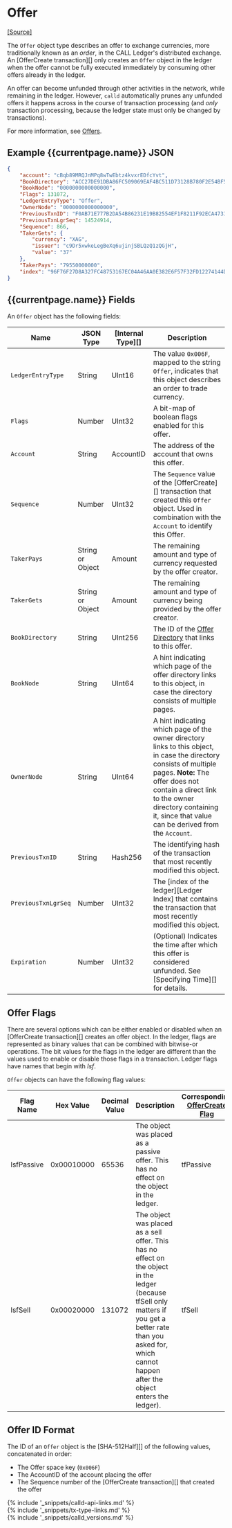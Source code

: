 # Offer
[[Source]<br>](https://github.com/callchain/call-lib/blob/5d2d88209f1732a0f8d592012094e345cbe3e675/src/call/protocol/impl/LedgerFormats.cpp#L57 "Source")

The `Offer` object type describes an offer to exchange currencies, more traditionally known as an _order_, in the CALL Ledger's distributed exchange. An [OfferCreate transaction][] only creates an `Offer` object in the ledger when the offer cannot be fully executed immediately by consuming other offers already in the ledger.

An offer can become unfunded through other activities in the network, while remaining in the ledger. However, `calld` automatically prunes any unfunded offers it happens across in the course of transaction processing (and _only_ transaction processing, because the ledger state must only be changed by transactions).

For more information, see [Offers](offers.html).

## Example {{currentpage.name}} JSON

```json
{
    "account": "cBqb89MRQJnMPq8wTwEbtz4kvxrEDfcYvt",
    "BookDirectory": "ACC27DE91DBA86FC509069EAF4BC511D73128B780F2E54BF5E07A369E2446000",
    "BookNode": "0000000000000000",
    "Flags": 131072,
    "LedgerEntryType": "Offer",
    "OwnerNode": "0000000000000000",
    "PreviousTxnID": "F0AB71E777B2DA54B86231E19B82554EF1F8211F92ECA473121C655BFC5329BF",
    "PreviousTxnLgrSeq": 14524914,
    "Sequence": 866,
    "TakerGets": {
        "currency": "XAG",
        "issuer": "c9Dr5xwkeLegBeXq6ujinjSBLQzQ1zQGjH",
        "value": "37"
    },
    "TakerPays": "79550000000",
    "index": "96F76F27D8A327FC48753167EC04A46AA0E382E6F57F32FD12274144D00F1797"
}
```

## {{currentpage.name}} Fields

An `Offer` object has the following fields:

| Name              | JSON Type | [Internal Type][] | Description |
|-------------------|-----------|---------------|-------------|
| `LedgerEntryType`   | String    | UInt16    | The value `0x006F`, mapped to the string `Offer`, indicates that this object describes an order to trade currency. |
| `Flags`             | Number    | UInt32    | A bit-map of boolean flags enabled for this offer. |
| `Account`           | String    | AccountID | The address of the account that owns this offer. |
| `Sequence`          | Number    | UInt32    | The `Sequence` value of the [OfferCreate][] transaction that created this `Offer` object. Used in combination with the `Account` to identify this Offer. |
| `TakerPays`         | String or Object | Amount | The remaining amount and type of currency requested by the offer creator. |
| `TakerGets`         | String or Object | Amount | The remaining amount and type of currency being provided by the offer creator. |
| `BookDirectory`     | String    | UInt256   | The ID of the [Offer Directory](directorynode.html) that links to this offer. |
| `BookNode`          | String    | UInt64    | A hint indicating which page of the offer directory links to this object, in case the directory consists of multiple pages. |
| `OwnerNode`         | String    | UInt64    | A hint indicating which page of the owner directory links to this object, in case the directory consists of multiple pages. **Note:** The offer does not contain a direct link to the owner directory containing it, since that value can be derived from the `Account`. |
| `PreviousTxnID`     | String | Hash256 | The identifying hash of the transaction that most recently modified this object. |
| `PreviousTxnLgrSeq` | Number | UInt32 | The [index of the ledger][Ledger Index] that contains the transaction that most recently modified this object. |
| `Expiration`        | Number    | UInt32    | (Optional) Indicates the time after which this offer is considered unfunded. See [Specifying Time][] for details. |

## Offer Flags

There are several options which can be either enabled or disabled when an [OfferCreate transaction][] creates an offer object. In the ledger, flags are represented as binary values that can be combined with bitwise-or operations. The bit values for the flags in the ledger are different than the values used to enable or disable those flags in a transaction. Ledger flags have names that begin with _lsf_.

`Offer` objects can have the following flag values:

| Flag Name | Hex Value | Decimal Value | Description | Corresponding [OfferCreate Flag](offercreate.html#offercreate-flags) |
|-----------|-----------|---------------|-------------|------------------------|
| lsfPassive | 0x00010000 | 65536 | The object was placed as a passive offer. This has no effect on the object in the ledger. | tfPassive |
| lsfSell   | 0x00020000 | 131072 | The object was placed as a sell offer. This has no effect on the object in the ledger (because tfSell only matters if you get a better rate than you asked for, which cannot happen after the object enters the ledger). | tfSell |

## Offer ID Format

The ID of an `Offer` object is the [SHA-512Half][] of the following values, concatenated in order:

* The Offer space key (`0x006F`)
* The AccountID of the account placing the offer
* The Sequence number of the [OfferCreate transaction][] that created the offer

<!--{# common link defs #}-->
{% include '_snippets/calld-api-links.md' %}			
{% include '_snippets/tx-type-links.md' %}			
{% include '_snippets/calld_versions.md' %}

